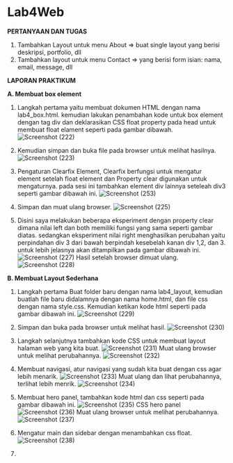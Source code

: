 # Lab4Web
<b>PERTANYAAN DAN TUGAS</b>
  1. Tambahkan Layout untuk menu About
  => buat single layout yang berisi deskripsi, portfolio, dll
  2. Tambahkan layout untuk menu Contact
  => yang berisi form isian: nama, email, message, dll
  
<b>LAPORAN PRAKTIKUM</b>
  
  <b>A. Membuat box element</b>
  
   1. Langkah pertama yaitu membuat dokumen HTML dengan nama lab4_box.html. kemudian lakukan penambahan kode untuk box element dengan tag div dan deklarasikan CSS float property pada head untuk membuat float elament seperti pada gambar dibawah.
  ![Screenshot (222)](https://user-images.githubusercontent.com/101716699/161568030-0f2482d6-11d5-4fbd-99ba-1310e499d82b.png)

  2. Kemudian simpan dan buka file pada browser untuk melihat hasilnya.
  ![Screenshot (223)](https://user-images.githubusercontent.com/101716699/161568345-d794fb6e-bcc5-4e75-909e-f240673ba272.png)

  3. Pengaturan Clearfix Element, Clearfix berfungsi untuk mengatur element setelah float element dan Property clear digunakan untuk
mengaturnya. pada sesi ini tambahkan element div lainnya seteleah div3 seperti gambar dibawah ini.
  ![Screenshot (253)](https://user-images.githubusercontent.com/101716699/161569711-93e8c128-ac93-44d4-ab57-9e6fd65b4619.png)
  
  4. Simpan dan muat ulang browser.
  ![Screenshot (225)](https://user-images.githubusercontent.com/101716699/161574568-5b57208b-0c5c-4474-b36b-7ba87eba1614.png)


  5. Disini saya melakukan beberapa eksperiment dengan property clear dimana nilai left dan both memiliki fungsi yang sama seperti gambar diatas. sedangkan eksperiment nilai right menghasilkan perubahan yaitu perpindahan div 3 dari bawah berpindah kesebelah kanan div 1,2, dan 3. untuk lebih jelasnya akan ditampilkan pada gambar dibawah ini.
  ![Screenshot (227)](https://user-images.githubusercontent.com/101716699/161571463-2eaeba1a-5d16-4d47-930d-1b0bb99e4d47.png)
 Hasil setelah browser dimuat ulang.
  ![Screenshot (228)](https://user-images.githubusercontent.com/101716699/161571475-7e35b572-10c4-4a40-9a1d-b5fe4a402341.png)

  <b>B. Membuat Layout Sederhana</b>
  
  1. Langkah pertama Buat folder baru dengan nama lab4_layout, kemudian buatlah file baru didalamnya dengan nama home.html, dan file css dengan nama style.css. Kemudian ketikan kode html seperti pada gambar dibawah ini.
  ![Screenshot (229)](https://user-images.githubusercontent.com/101716699/161573975-6bd8e670-c166-4091-b2b2-d0a73b9a3290.png)
  
  2. Simpan dan buka pada browser untuk melihat hasil.
  ![Screenshot (230)](https://user-images.githubusercontent.com/101716699/161573994-22c8df4c-c714-4d4d-90e7-61785be7e406.png)

  3. Langkah selanjutnya tambahkan kode CSS untuk membuat layout halaman web yang kita buat.
  ![Screenshot (231)](https://user-images.githubusercontent.com/101716699/161575797-a2a55d36-a084-4cd1-abe0-8a90ad3db9a1.png)
  Muat ulang browser untuk melihat perubahannya.
  ![Screenshot (232)](https://user-images.githubusercontent.com/101716699/161575807-0bb279a1-3b40-4252-bfbe-010bba300b43.png)

  4. Membuat navigasi, atur navigasi yang sudah kita buat dengan css agar lebih menarik.
  ![Screenshot (233)](https://user-images.githubusercontent.com/101716699/161576976-a1876e24-27d8-47d9-86fe-2d03767e1899.png)
  Muat ulang dan lihat perubahannya, terlihat lebih menrik.
  ![Screenshot (234)](https://user-images.githubusercontent.com/101716699/161576989-e770406a-fbcb-4575-94f4-bacd15311c3b.png)
  
  5. Membuat hero panel, tambahkan kode html dan css seperti pada gambar dibawah ini.
  ![Screenshot (235)](https://user-images.githubusercontent.com/101716699/161577727-0edee2c3-2dd2-4469-a659-4c31774c7ca2.png)
  CSS hero panel
  ![Screenshot (236)](https://user-images.githubusercontent.com/101716699/161577742-ff4fffb9-f96c-4033-9133-ec455427095e.png)
  Muat ulang browser untuk melihat perubahannya.
  ![Screenshot (237)](https://user-images.githubusercontent.com/101716699/161578265-55938db2-9a29-4659-b6f8-0517ae7fd118.png)

  6. Mengatur main dan sidebar dengan menambahkan css float.
  ![Screenshot (238)](https://user-images.githubusercontent.com/101716699/161578518-f4db45a8-21b4-431e-9930-9a0036c18d90.png)
  
  7. 

  


